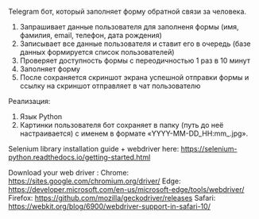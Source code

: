 
Telegram бот, который заполняет форму обратной связи за человека.
1. Запрашивает данные пользователя для заполненя формы (имя, фамилия, email, телефон, дата рождения)
2. Записывает все данные пользователя и ставит его в очередь (базе данных формируется список пользователей)
3. Проверяет доступность формы с переодичностью 1 раз в 10 минут 
4. Заполняет форму
5. После сохраняется скриншот экрана успешной отправки формы и ссылку на скриншот отправляет в чат пользователю

Реализация:
1. Язык Python
2. Картинки пользователя бот сохраняет в папку (путь до неё настраивается) с именем в формате «YYYY-MM-DD_HH:mm_<user id>.jpg».


Selenium library installation guide + webdriver  here:
https://selenium-python.readthedocs.io/getting-started.html

Download your web driver :
Chrome:	https://sites.google.com/chromium.org/driver/
Edge:	https://developer.microsoft.com/en-us/microsoft-edge/tools/webdriver/
Firefox:	https://github.com/mozilla/geckodriver/releases
Safari:	https://webkit.org/blog/6900/webdriver-support-in-safari-10/